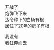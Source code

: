 <p class="has-line-data" data-line-start="2" data-line-end="6">开战了<br>
炮弹飞下来<br>
达令种下的白杨有根<br>
居住了20年的房子有根</p>
<p class="has-line-data" data-line-start="7" data-line-end="9">我没有<br>
我狂奔而去</p>
